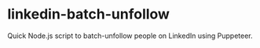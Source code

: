 # linkedin-batch-unfollow
Quick Node.js script to batch-unfollow people on LinkedIn using Puppeteer.
